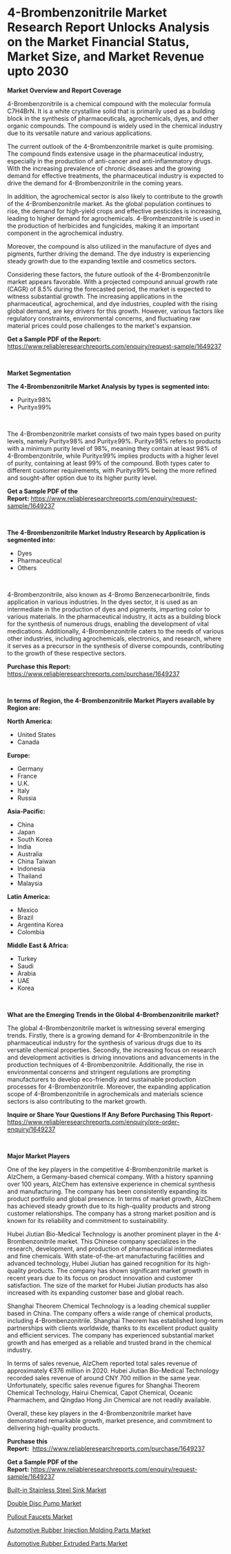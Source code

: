 <p><h1>4-Brombenzonitrile Market Research Report Unlocks Analysis on the Market Financial Status, Market Size, and Market Revenue upto 2030</h1></p><p><strong>Market Overview and Report Coverage</strong></p>
<p><p>4-Brombenzonitrile is a chemical compound with the molecular formula C7H4BrN. It is a white crystalline solid that is primarily used as a building block in the synthesis of pharmaceuticals, agrochemicals, dyes, and other organic compounds. The compound is widely used in the chemical industry due to its versatile nature and various applications.</p><p>The current outlook of the 4-Brombenzonitrile market is quite promising. The compound finds extensive usage in the pharmaceutical industry, especially in the production of anti-cancer and anti-inflammatory drugs. With the increasing prevalence of chronic diseases and the growing demand for effective treatments, the pharmaceutical industry is expected to drive the demand for 4-Brombenzonitrile in the coming years.</p><p>In addition, the agrochemical sector is also likely to contribute to the growth of the 4-Brombenzonitrile market. As the global population continues to rise, the demand for high-yield crops and effective pesticides is increasing, leading to higher demand for agrochemicals. 4-Brombenzonitrile is used in the production of herbicides and fungicides, making it an important component in the agrochemical industry.</p><p>Moreover, the compound is also utilized in the manufacture of dyes and pigments, further driving the demand. The dye industry is experiencing steady growth due to the expanding textile and cosmetics sectors.</p><p>Considering these factors, the future outlook of the 4-Brombenzonitrile market appears favorable. With a projected compound annual growth rate (CAGR) of 8.5% during the forecasted period, the market is expected to witness substantial growth. The increasing applications in the pharmaceutical, agrochemical, and dye industries, coupled with the rising global demand, are key drivers for this growth. However, various factors like regulatory constraints, environmental concerns, and fluctuating raw material prices could pose challenges to the market's expansion.</p></p>
<p><strong>Get a Sample PDF of the Report:</strong> <a href="https://www.reliableresearchreports.com/enquiry/request-sample/1649237">https://www.reliableresearchreports.com/enquiry/request-sample/1649237</a></p>
<p>&nbsp;</p>
<p><strong>Market Segmentation</strong></p>
<p><strong>The 4-Brombenzonitrile Market Analysis by types is segmented into:</strong></p>
<p><ul><li>Purity≥98%</li><li>Purity≥99%</li></ul></p>
<p>&nbsp;</p>
<p><p>The 4-Brombenzonitrile market consists of two main types based on purity levels, namely Purity≥98% and Purity≥99%. Purity≥98% refers to products with a minimum purity level of 98%, meaning they contain at least 98% of 4-Brombenzonitrile, while Purity≥99% implies products with a higher level of purity, containing at least 99% of the compound. Both types cater to different customer requirements, with Purity≥99% being the more refined and sought-after option due to its higher purity level.</p></p>
<p><strong>Get a Sample PDF of the Report:</strong>&nbsp;<a href="https://www.reliableresearchreports.com/enquiry/request-sample/1649237">https://www.reliableresearchreports.com/enquiry/request-sample/1649237</a></p>
<p>&nbsp;</p>
<p><strong>The 4-Brombenzonitrile Market Industry Research by Application is segmented into:</strong></p>
<p><ul><li>Dyes</li><li>Pharmaceutical</li><li>Others</li></ul></p>
<p>&nbsp;</p>
<p><p>4-Brombenzonitrile, also known as 4-Bromo Benzenecarbonitrile, finds application in various industries. In the dyes sector, it is used as an intermediate in the production of dyes and pigments, imparting color to various materials. In the pharmaceutical industry, it acts as a building block for the synthesis of numerous drugs, enabling the development of vital medications. Additionally, 4-Brombenzonitrile caters to the needs of various other industries, including agrochemicals, electronics, and research, where it serves as a precursor in the synthesis of diverse compounds, contributing to the growth of these respective sectors.</p></p>
<p><strong>Purchase this Report:</strong>&nbsp; <a href="https://www.reliableresearchreports.com/purchase/1649237">https://www.reliableresearchreports.com/purchase/1649237</a></p>
<p>&nbsp;</p>
<p><strong>In terms of Region, the 4-Brombenzonitrile Market Players available by Region are:</strong></p>
<p>
    <p> <strong> North America: </strong>
        <ul>
            <li>United States</li>
            <li>Canada</li>
        </ul>
        </p> 
    <p> <strong> Europe: </strong>
        <ul>
            <li>Germany</li>
            <li>France</li>
            <li>U.K.</li>
            <li>Italy</li>
            <li>Russia</li>
        </ul>
        </p> 
    <p> <strong> Asia-Pacific: </strong>
        <ul>
            <li>China</li>
            <li>Japan</li>
            <li>South Korea</li>
            <li>India</li>
            <li>Australia</li>
            <li>China Taiwan</li>
            <li>Indonesia</li>
            <li>Thailand</li>
            <li>Malaysia</li>
        </ul>
        </p> 
    <p> <strong> Latin America: </strong>
        <ul>
            <li>Mexico</li>
            <li>Brazil</li>
            <li>Argentina Korea</li>
            <li>Colombia</li>
        </ul>
        </p> 
    <p> <strong> Middle East & Africa: </strong>
        <ul>
            <li>Turkey</li>
            <li>Saudi</li>
            <li>Arabia</li>
            <li>UAE</li>
            <li>Korea</li>
        </ul>
    </p>
    </p>
<p>&nbsp;</p>
<p><strong>What are the Emerging Trends in the Global 4-Brombenzonitrile market?</strong></p>
<p><p>The global 4-Brombenzonitrile market is witnessing several emerging trends. Firstly, there is a growing demand for 4-Brombenzonitrile in the pharmaceutical industry for the synthesis of various drugs due to its versatile chemical properties. Secondly, the increasing focus on research and development activities is driving innovations and advancements in the production techniques of 4-Brombenzonitrile. Additionally, the rise in environmental concerns and stringent regulations are prompting manufacturers to develop eco-friendly and sustainable production processes for 4-Brombenzonitrile. Moreover, the expanding application scope of 4-Brombenzonitrile in agrochemicals and materials science sectors is also contributing to the market growth.</p></p>
<p><strong>Inquire or Share Your Questions If Any Before Purchasing This Report</strong>- <a href="https://www.reliableresearchreports.com/enquiry/pre-order-enquiry/1649237">https://www.reliableresearchreports.com/enquiry/pre-order-enquiry/1649237</a></p>
<p>&nbsp;</p>
<p><strong>Major Market Players</strong></p>
<p><p>One of the key players in the competitive 4-Brombenzonitrile market is AlzChem, a Germany-based chemical company. With a history spanning over 100 years, AlzChem has extensive experience in chemical synthesis and manufacturing. The company has been consistently expanding its product portfolio and global presence. In terms of market growth, AlzChem has achieved steady growth due to its high-quality products and strong customer relationships. The company has a strong market position and is known for its reliability and commitment to sustainability.</p><p>Hubei Jiutian Bio-Medical Technology is another prominent player in the 4-Brombenzonitrile market. This Chinese company specializes in the research, development, and production of pharmaceutical intermediates and fine chemicals. With state-of-the-art manufacturing facilities and advanced technology, Hubei Jiutian has gained recognition for its high-quality products. The company has shown significant market growth in recent years due to its focus on product innovation and customer satisfaction. The size of the market for Hubei Jiutian products has also increased with its expanding customer base and global reach.</p><p>Shanghai Theorem Chemical Technology is a leading chemical supplier based in China. The company offers a wide range of chemical products, including 4-Brombenzonitrile. Shanghai Theorem has established long-term partnerships with clients worldwide, thanks to its excellent product quality and efficient services. The company has experienced substantial market growth and has emerged as a reliable and trusted brand in the chemical industry.</p><p>In terms of sales revenue, AlzChem reported total sales revenue of approximately €376 million in 2020. Hubei Jiutian Bio-Medical Technology recorded sales revenue of around CNY 700 million in the same year. Unfortunately, specific sales revenue figures for Shanghai Theorem Chemical Technology, Hairui Chemical, Capot Chemical, Oceanic Pharmachem, and Qingdao Hong Jin Chemical are not readily available.</p><p>Overall, these key players in the 4-Brombenzonitrile market have demonstrated remarkable growth, market presence, and commitment to delivering high-quality products.</p></p>
<p><strong>Purchase this Report:</strong>&nbsp;&nbsp;<a href="https://www.reliableresearchreports.com/purchase/1649237">https://www.reliableresearchreports.com/purchase/1649237</a></p>
<p></p>
<p><strong>Get a Sample PDF of the Report:</strong>&nbsp;<a href="https://www.reliableresearchreports.com/enquiry/request-sample/1649237">https://www.reliableresearchreports.com/enquiry/request-sample/1649237</a></p>
<p><p><a href="https://www.linkedin.com/pulse/built-in-stainless-steel-sink-market-size-share-amp-trends/">Built-in Stainless Steel Sink Market</a></p><p><a href="https://www.linkedin.com/pulse/double-disc-pump-market-challenges-opportunities-growth/">Double Disc Pump Market</a></p><p><a href="https://www.linkedin.com/pulse/pullout-faucets-market-size-share-global-analysis-report/">Pullout Faucets Market</a></p><p><a href="https://medium.com/@jaydonhyatt2023/automotive-rubber-injection-molding-parts-market-the-key-to-successful-business-strategy-forecast-9b767d708b00">Automotive Rubber Injection Molding Parts Market</a></p><p><a href="https://medium.com/@juananienow/automotive-rubber-extruded-parts-market-insight-market-trends-growth-forecasted-from-2023-to-6966aeee0ece">Automotive Rubber Extruded Parts Market</a></p></p>
